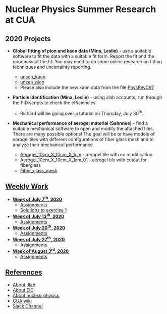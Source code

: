 # Nuclear Physics Summer Research at CUA

## 2020 Projects
* **Global fitting of pion and kaon data (Mina, Leslie)** - use a suitable software to fit the data with a suitable fit form. Report the fit and the goodness of the fit. You may need to do some online research on fitting techniques and uncertainty reporting.
    * [unsep_kaon](weekly_work/7_6_2020/pion_kaon_data/unsep_kaon.dat)
    * [unsep_pion](weekly_work/7_6_2020/pion_kaon_data/unsep_pion.dat)
    * Please also include the new kaon data from the file [PhysRevC97](references/sep_kaon_sig_FF_6_GeV.pdf)
* **Particle Identification (Mina, Leslie)** - using Jlab accounts, run through the PID scripts to check the efficiencies. 
    * Richard will be going over a tutorial on Thursday, July 30<sup>th</sup>.

* **Mechanical performance of aerogel material (Sahnnee)** - find a suitable mechanical software to open and modify the attached files. There are many possible options! The goal will be to have models of aerogel tiles with different configurations of fiber glass mesh and to analyze their mechanical performance.
    * [Aerogel_10cm_X_10cm_X_1cm](weekly_work/7_6_2020/aerogel_data/Aerogel_10cm_X_10cm_X_1cm.stp) - aerogel tile with no modification
    * [Aerogel_10cm_X_10cm_X_1cm_01](weekly_work/7_6_2020/aerogel_data/Aerogel_10cm_X_10cm_X_1cm_01.stp) - aerogel tile with cutout for fiberglass
    * [Fiber_glass_mesh](weekly_work/7_6_2020/aerogel_data/Fiber_glass_mesh.stp)

## [Weekly Work](weekly_work)
* **[Week of July 7<sup>th</sup>, 2020](weekly_work/7_6_2020)**
    * [Assignments](weekly_work/7_6_2020/weekly_assignments.md)
    * [Solutions to exercise 1](weekly_work/7_6_2020/exercise_soln/exercise_1.ipynb)
* **[Week of July 13<sup>th</sup>, 2020](weekly_work/7_13_2020)**
    * [Assignments](weekly_work/7_13_2020/weekly_assignments.md)   
* **[Week of July 20<sup>th</sup>, 2020](weekly_work/7_20_2020)**
    * [Assignments](weekly_work/7_20_2020/weekly_assignments.md)       
* **[Week of July 27<sup>th</sup>, 2020](weekly_work/7_27_2020)**
    * [Assignments](weekly_work/7_27_2020/weekly_assignments.md)           
* **[Week of August 3<sup>rd</sup>, 2020](weekly_work/8_3_2020)**
    * [Assignments](weekly_work/8_3_2020/weekly_assignments.md)               

## [References](references)
* [About Jlab](https://www.jlab.org/about)
* [About EIC](https://www.nationalacademies.org/news/2018/07/a-domestic-electron-ion-collider-would-unlock-scientific-mysteries-of-atomic-nuclei-maintain-us-leadership-in-accelerator-science-new-report-says)
* [About nuclear physics](https://particleadventure.org/)
* [CUA wiki](http://www.vsl.cua.edu/cua_phy/index.php/MainPage:Nuclear:Summer2020)
* [Slack Channel](https://kaonlt.slack.com/)